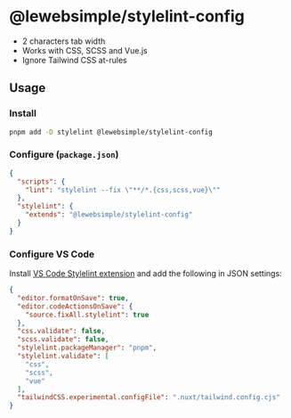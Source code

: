 # @lewebsimple/stylelint-config

- 2 characters tab width
- Works with CSS, SCSS and Vue.js
- Ignore Tailwind CSS at-rules

## Usage

### Install

```bash
pnpm add -D stylelint @lewebsimple/stylelint-config
```

### Configure (`package.json`)

```json
{
  "scripts": {
    "lint": "stylelint --fix \"**/*.{css,scss,vue}\""
  },
  "stylelint": {
    "extends": "@lewebsimple/stylelint-config"
  }
}
```

### Configure VS Code

Install [VS Code Stylelint extension](https://marketplace.visualstudio.com/items?itemName=stylelint.vscode-stylelint) and add the following in JSON settings:

```json
{
  "editor.formatOnSave": true,
  "editor.codeActionsOnSave": {
    "source.fixAll.stylelint": true
  },
  "css.validate": false,
  "scss.validate": false,
  "stylelint.packageManager": "pnpm",
  "stylelint.validate": [
    "css",
    "scss",
    "vue"
  ],
  "tailwindCSS.experimental.configFile": ".nuxt/tailwind.config.cjs"
}
```
